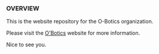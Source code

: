 ### OVERVIEW
This is the website repository for the O-Botics organization.

Please visit the [O'Botics](http://o-botics.org) website for more information.


Nice to see you.
